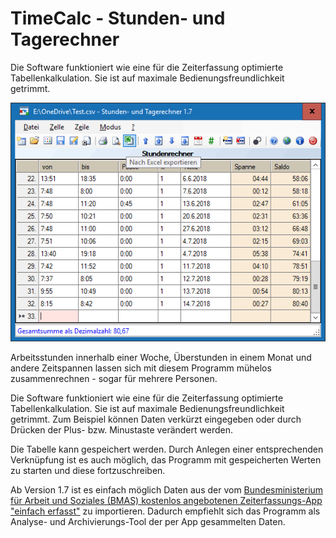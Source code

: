 # TimeCalc - Stunden- und Tagerechner

Die Software funktioniert wie eine für die Zeiterfassung optimierte Tabellenkalkulation. Sie ist auf maximale Bedienungsfreundlichkeit getrimmt.

![Screenshot](screenshot.png)

Arbeitsstunden innerhalb einer Woche, Überstunden in einem Monat und andere Zeitspannen lassen sich mit diesem Programm mühelos zusammenrechnen - sogar für mehrere Personen.

Die Software funktioniert wie eine für die Zeiterfassung optimierte Tabellenkalkulation. Sie ist auf maximale Bedienungsfreundlichkeit getrimmt. Zum Beispiel können Daten verkürzt eingegeben oder durch Drücken der Plus- bzw. Minustaste verändert werden.

Die Tabelle kann gespeichert werden. Durch Anlegen einer entsprechenden Verknüpfung ist es auch möglich, das Programm mit gespeicherten Werten zu starten und diese fortzuschreiben.

Ab Version 1.7 ist es einfach möglich Daten aus der vom [Bundesministerium für Arbeit und Soziales (BMAS) kostenlos angebotenen Zeiterfassungs-App "einfach erfasst"](https://www.bmas.de/DE/Themen/Arbeitsrecht/Mindestlohn/mindestlohn-app-einfach-erfasst.html) zu importieren. Dadurch empfiehlt sich das Programm als Analyse- und Archivierungs-Tool der per App gesammelten Daten.
